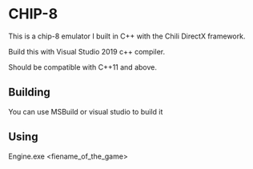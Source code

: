 # CHIP-8

This is a chip-8 emulator I built in C++ with the Chili DirectX framework.

Build this with Visual Studio 2019 c++ compiler.

Should be compatible with C++11 and above.

## Building

You can use MSBuild or visual studio to build it

## Using

Engine.exe <fiename_of_the_game>
